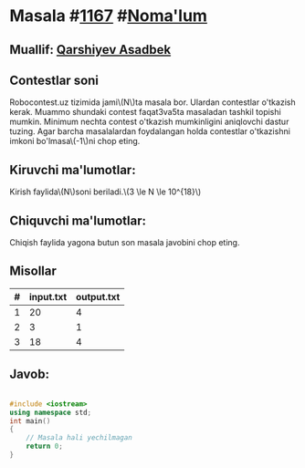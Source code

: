 
<h1>Masala #<a href="https://robocontest.uz/tasks/1167">1167</a> #<a href="https://robocontest.uz/tasks?category=1">Noma'lum</a></h1>
<h2> Muallif: <a href="https://robocontest.uz/profile/asadbek">Qarshiyev Asadbek</a></h2>
<h2>Contestlar soni</h2>
<p>Robocontest.uz tizimida jami\(N\)ta masala bor. Ulardan contestlar o'tkazish kerak. Muammo shundaki contest faqat3va5ta masaladan tashkil topishi mumkin. Minimum nechta contest o'tkazish mumkinligini aniqlovchi dastur tuzing. Agar barcha masalalardan foydalangan holda contestlar o'tkazishni imkoni bo'lmasa\(-1\)ni chop eting.</p>
<h2>Kiruvchi ma'lumotlar:</h2>
<p>Kirish faylida\(N\)soni beriladi.\(3 \le N \le 10^{18}\)</p>
<h2>Chiquvchi ma'lumotlar:</h2>
<p>Chiqish faylida yagona butun son masala javobini chop eting.</p>
<h2>Misollar</h2>
<table>
    <thead>
        <tr>
            <th>#</th>
            <th>input.txt</th>
            <th>output.txt</th>
        </tr>
    </thead>
    <tbody>
            <tr>
                <td>1</td>
                <td>20</td>
                <td>4</td>
            </tr>
            <tr>
                <td>2</td>
                <td>3</td>
                <td>1</td>
            </tr>
            <tr>
                <td>3</td>
                <td>18</td>
                <td>4</td>
            </tr>
    </tbody>
    </table>
    
<h2>Javob:</h2>

######
```cpp
#include <iostream>
using namespace std;
int main()
{
    // Masala hali yechilmagan
    return 0;
}
```
